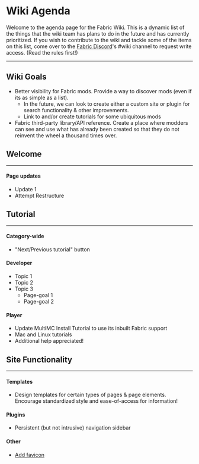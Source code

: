 # Wiki Agenda

Welcome to the agenda page for the Fabric Wiki. This is a dynamic list
of the things that the wiki team has plans to do in the future and has
currently prioritized. If you wish to contribute to the wiki and tackle
some of the items on this list, come over to the [Fabric
Discord](https://discord.gg/v6v4pMv)'s \#wiki channel to request write
access. (Read the rules first\!)

-----

## Wiki Goals

- Better visibility for Fabric mods. Provide a way to discover mods
  (even if its as simple as a list).
  - In the future, we can look to create either a custom site or
    plugin for search functionality & other improvements.
  - Link to and/or create tutorials for some ubiquitous mods
- Fabric third-party library/API reference. Create a place where
  modders can see and use what has already been created so that they
  do not reinvent the wheel a thousand times over.

## Welcome

-----

#### Page updates

- Update 1
- Attempt Restructure

## Tutorial

-----

#### Category-wide

- "Next/Previous tutorial" button

#### Developer

- Topic 1
- Topic 2
- Topic 3
  - Page-goal 1
  - Page-goal 2

#### Player

- Update MultiMC Install Tutorial to use its inbuilt Fabric support
- Mac and Linux tutorials
- Additional help appreciated\!

## Site Functionality

-----

#### Templates

- Design templates for certain types of pages & page elements.
  Encourage standardized style and ease-of-access for information\!

#### Plugins

- Persistent (but not intrusive) navigation sidebar

#### Other

- [Add favicon](https://www.dokuwiki.org/tips:favicons)


